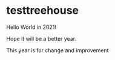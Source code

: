 # testtreehouse
Hello World in 2021!

Hope it will be a better year.


This year is for change and improvement